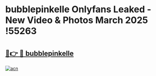 # bubblepinkelle Onlyfans Leaked - New Video & Photos March 2025 !55263

# <h2><a href="https://z5847i.iuczelnia.edu.pl?title=bubblepinkelle&ref=55263">🔗👉 🔴 bubblepinkelle</a></h2>

[![acn](https://github.com/user-attachments/assets/0f9c940e-d8b0-45ae-aac7-cd30a18b3e1c)](https://z5847i.iuczelnia.edu.pl?title=bubblepinkelle&ref=55263)

